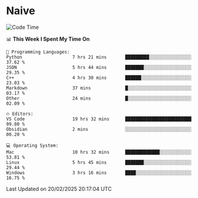 # Naive
<!-- ## 日拱一卒，功不唐捐 -->
<!-- [![GitHub Streak](https://streak-stats.demolab.com/?user=XiaoXKKK)](https://git.io/streak-stats) -->
<!--START_SECTION:waka-->
![Code Time](http://img.shields.io/badge/Code%20Time-285%20hrs%2040%20mins-blue)

📊 **This Week I Spent My Time On** 

```text
💬 Programming Languages: 
Python                   7 hrs 21 mins       █████████░░░░░░░░░░░░░░░░   37.62 % 
JSON                     5 hrs 44 mins       ███████░░░░░░░░░░░░░░░░░░   29.35 % 
C++                      4 hrs 30 mins       ██████░░░░░░░░░░░░░░░░░░░   23.03 % 
Markdown                 37 mins             █░░░░░░░░░░░░░░░░░░░░░░░░   03.17 % 
Other                    24 mins             █░░░░░░░░░░░░░░░░░░░░░░░░   02.09 % 

🔥 Editors: 
VS Code                  19 hrs 32 mins      █████████████████████████   99.80 % 
Obsidian                 2 mins              ░░░░░░░░░░░░░░░░░░░░░░░░░   00.20 % 

💻 Operating System: 
Mac                      10 hrs 32 mins      █████████████░░░░░░░░░░░░   53.81 % 
Linux                    5 hrs 45 mins       ███████░░░░░░░░░░░░░░░░░░   29.44 % 
Windows                  3 hrs 16 mins       ████░░░░░░░░░░░░░░░░░░░░░   16.75 % 
```


 Last Updated on 20/02/2025 20:17:04 UTC
<!--END_SECTION:waka-->
